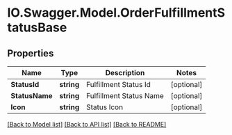 # IO.Swagger.Model.OrderFulfillmentStatusBase
## Properties

Name | Type | Description | Notes
------------ | ------------- | ------------- | -------------
**StatusId** | **string** | Fulfillment Status Id | [optional] 
**StatusName** | **string** | Fulfillment Status Name | [optional] 
**Icon** | **string** | Status Icon | [optional] 

[[Back to Model list]](../README.md#documentation-for-models) [[Back to API list]](../README.md#documentation-for-api-endpoints) [[Back to README]](../README.md)

